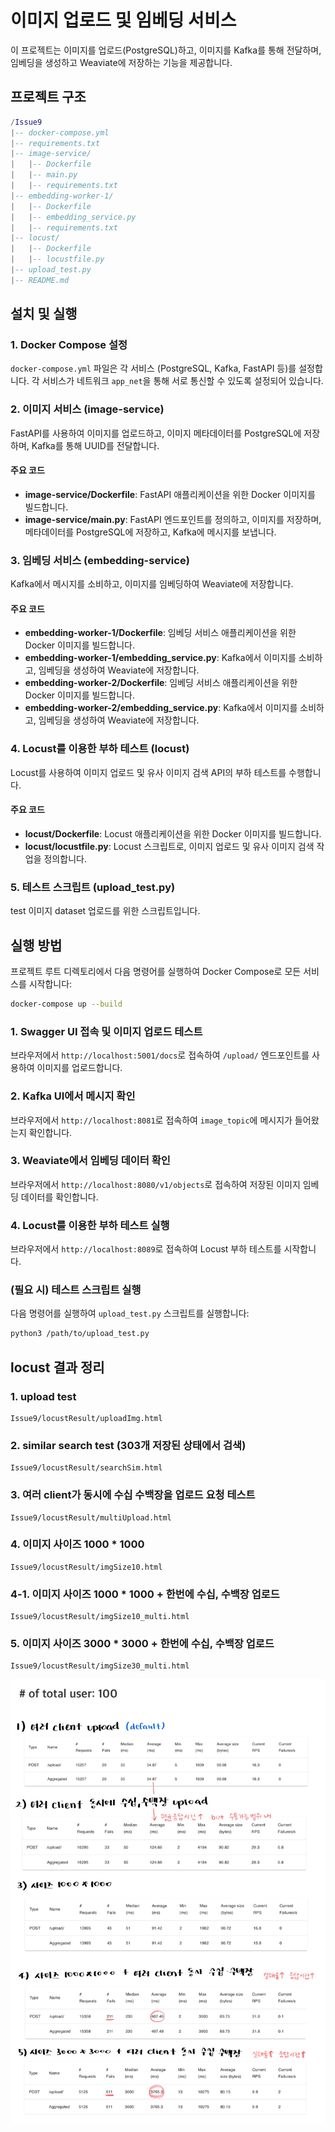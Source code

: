 # 이미지 업로드 및 임베딩 서비스

이 프로젝트는 이미지를 업로드(PostgreSQL)하고, 이미지를 Kafka를 통해 전달하며, 임베딩을 생성하고 Weaviate에 저장하는 기능을 제공합니다.

## 프로젝트 구조
```lua
/Issue9
|-- docker-compose.yml
|-- requirements.txt
|-- image-service/
|   |-- Dockerfile
|   |-- main.py
|   |-- requirements.txt
|-- embedding-worker-1/
|   |-- Dockerfile
|   |-- embedding_service.py
|   |-- requirements.txt
|-- locust/
|   |-- Dockerfile
|   |-- locustfile.py
|-- upload_test.py
|-- README.md
```

## 설치 및 실행

### 1. Docker Compose 설정
`docker-compose.yml` 파일은 각 서비스 (PostgreSQL, Kafka, FastAPI 등)를 설정합니다. 각 서비스가 네트워크 `app_net`을 통해 서로 통신할 수 있도록 설정되어 있습니다.

### 2. 이미지 서비스 (image-service)
FastAPI를 사용하여 이미지를 업로드하고, 이미지 메타데이터를 PostgreSQL에 저장하며, Kafka를 통해 UUID를 전달합니다.

#### 주요 코드
- **image-service/Dockerfile**: FastAPI 애플리케이션을 위한 Docker 이미지를 빌드합니다.
- **image-service/main.py**: FastAPI 엔드포인트를 정의하고, 이미지를 저장하며, 메타데이터를 PostgreSQL에 저장하고, Kafka에 메시지를 보냅니다.

### 3. 임베딩 서비스 (embedding-service)
Kafka에서 메시지를 소비하고, 이미지를 임베딩하여 Weaviate에 저장합니다.

#### 주요 코드
- **embedding-worker-1/Dockerfile**: 임베딩 서비스 애플리케이션을 위한 Docker 이미지를 빌드합니다.
- **embedding-worker-1/embedding_service.py**: Kafka에서 이미지를 소비하고, 임베딩을 생성하여 Weaviate에 저장합니다.
- **embedding-worker-2/Dockerfile**: 임베딩 서비스 애플리케이션을 위한 Docker 이미지를 빌드합니다.
- **embedding-worker-2/embedding_service.py**: Kafka에서 이미지를 소비하고, 임베딩을 생성하여 Weaviate에 저장합니다.

### 4. Locust를 이용한 부하 테스트 (locust)
Locust를 사용하여 이미지 업로드 및 유사 이미지 검색 API의 부하 테스트를 수행합니다.

#### 주요 코드
- **locust/Dockerfile**: Locust 애플리케이션을 위한 Docker 이미지를 빌드합니다.
- **locust/locustfile.py**: Locust 스크립트로, 이미지 업로드 및 유사 이미지 검색 작업을 정의합니다.

### 5. 테스트 스크립트 (upload_test.py)
test 이미지 dataset 업로드를 위한 스크립트입니다.



## 실행 방법
프로젝트 루트 디렉토리에서 다음 명령어를 실행하여 Docker Compose로 모든 서비스를 시작합니다:
```sh
docker-compose up --build
```

### 1. Swagger UI 접속 및 이미지 업로드 테스트
브라우저에서 `http://localhost:5001/docs`로 접속하여 `/upload/` 엔드포인트를 사용하여 이미지를 업로드합니다.

### 2. Kafka UI에서 메시지 확인
브라우저에서 `http://localhost:8081`로 접속하여 `image_topic`에 메시지가 들어왔는지 확인합니다.

### 3. Weaviate에서 임베딩 데이터 확인
브라우저에서 `http://localhost:8080/v1/objects`로 접속하여 저장된 이미지 임베딩 데이터를 확인합니다.

### 4. Locust를 이용한 부하 테스트 실행
브라우저에서 `http://localhost:8089`로 접속하여 Locust 부하 테스트를 시작합니다.

### (필요 시) 테스트 스크립트 실행
다음 명령어를 실행하여 `upload_test.py` 스크립트를 실행합니다:
```sh
python3 /path/to/upload_test.py
```


## locust 결과 정리

### 1. upload test
```
Issue9/locustResult/uploadImg.html
```

### 2. similar search test (303개 저장된 상태에서 검색) 
```
Issue9/locustResult/searchSim.html
```

### 3.  여러 client가 동시에 수십 수백장을 업로드 요청 테스트
```
Issue9/locustResult/multiUpload.html
```

### 4. 이미지 사이즈 1000 * 1000
```
Issue9/locustResult/imgSize10.html
```

### 4-1. 이미지 사이즈 1000 * 1000 + 한번에 수십, 수백장 업로드
```
Issue9/locustResult/imgSize10_multi.html
```

### 5. 이미지 사이즈 3000 * 3000 + 한번에 수십, 수백장 업로드
```
Issue9/locustResult/imgSize30_multi.html
```

![alt text](test.jpeg)